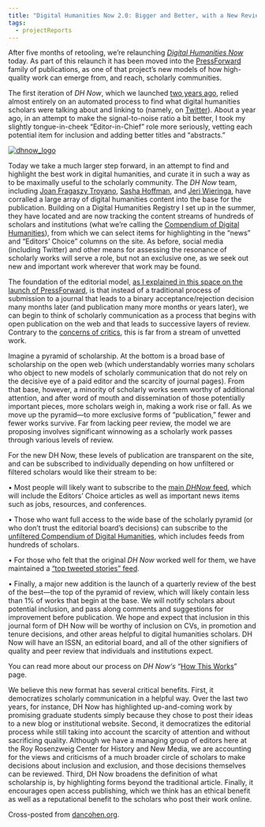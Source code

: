 ```yaml
---
title: "Digital Humanities Now 2.0: Bigger and Better, with a New Review Process"
tags:
  - projectReports
---
```


After five months of retooling, we’re relaunching *[Digital Humanities Now](http://digitalhumanitiesnow.org "Digital Humanities Now")* today. As part of this relaunch it has been moved into the [PressForward](http://pressforward.org/ "PressForward") family of publications, as one of that project’s new models of how high-quality work can emerge from, and reach, scholarly communities.

The first iteration of *DH Now*, which we launched [two years ago](http://www.dancohen.org/2009/11/18/introducing-digital-humanities-now/), relied almost entirely on an automated process to find what digital humanities scholars were talking about and linking to (namely, on [Twitter](http://twitter.com/)). About a year ago, in an attempt to make the signal-to-noise ratio a bit better, I took my slightly tongue-in-cheek “Editor-in-Chief” role more seriously, vetting each potential item for inclusion and adding better titles and “abstracts.”

[![](http://chnmdev.gmu.edu/fellows/regan/PressFwd/wp-content/uploads/2011/11/dhnow_logo-300x41.png "dhnow_logo")](http://digitalhumanitiesnow.org)

Today we take a much larger step forward, in an attempt to find and highlight the best work in digital humanities, and curate it in such a way as to be maximally useful to the scholarly community. The *DH Now* team, including [Joan Fragaszy Troyano](http://chnm.gmu.edu/staff/joan-troyano/), [Sasha Hoffman](http://twitter.com/SashaCA2), and [Jeri Wieringa](http://twitter.com/jeriwieringa), have corralled a large array of digital humanities content into the base for the publication. Building on a Digital Humanities Registry I set up in the summer, they have located and are now tracking the content streams of hundreds of scholars and institutions (what we’re calling the [Compendium of Digital Humanities](https://docs.google.com/spreadsheet/pub?hl=en_US&hl=en_US&key=0AucqXAIBhf_idGNlZzVjSGkxQU9XNU4yb0w1clMxeXc&single=true&gid=3&output=html)), from which we can select items for highlighting in the “news” and “Editors’ Choice” columns on the site. As before, social media (including Twitter) and other means for assessing the resonance of scholarly works will serve a role, but not an exclusive one, as we seek out new and important work wherever that work may be found.

The foundation of the editorial model, [as I explained in this space on the launch of PressForward](http://www.dancohen.org/2011/06/22/introducing-pressforward/), is that instead of a traditional process of submission to a journal that leads to a binary acceptance/rejection decision many months later (and publication many more months or years later), we can begin to think of scholarly communication as a process that begins with open publication on the web and that leads to successive layers of review. Contrary to the [concerns of critics](http://theaporetic.com/?p=2776), this is far from a stream of unvetted work.

Imagine a pyramid of scholarship. At the bottom is a broad base of scholarship on the open web (which understandably worries many scholars who object to new models of scholarly communication that do not rely on the decisive eye of a paid editor and the scarcity of journal pages). From that base, however, a minority of scholarly works seem worthy of additional attention, and after word of mouth and dissemination of those potentially important pieces, more scholars weigh in, making a work rise or fall. As we move up the pyramid—to more exclusive forms of “publication,” fewer and fewer works survive. Far from lacking peer review, the model we are proposing involves significant winnowing as a scholarly work passes through various levels of review.

For the new DH Now, these levels of publication are transparent on the site, and can be subscribed to individually depending on how unfiltered or filtered scholars would like their stream to be:

• Most people will likely want to subscribe to the [main *DHNow* feed](http://feeds.feedburner.com/DHNowEditorsChoiceAndNews), which will include the Editors’ Choice articles as well as important news items such as jobs, resources, and conferences.

• Those who want full access to the wide base of the scholarly pyramid (or who don’t trust the editorial board’s decisions) can subscribe to the [unfiltered Compendium of Digital Humanities](http://feeds.feedburner.com/DHNowUnfiltered), which includes feeds from hundreds of scholars.

• For those who felt that the original *DH Now* worked well for them, we have maintained a [“top tweeted stories” feed](http://tweetedtimes.com/dhnow).

• Finally, a major new addition is the launch of a quarterly review of the best of the best—the top of the pyramid of review, which will likely contain less than 1% of works that begin at the base. We will notify scholars about potential inclusion, and pass along comments and suggestions for improvement before publication. We hope and expect that inclusion in this journal form of DH Now will be worthy of inclusion on CVs, in promotion and tenure decisions, and other areas helpful to digital humanities scholars. DH Now will have an ISSN, an editorial board, and all of the other signifiers of quality and peer review that individuals and institutions expect.

You can read more about our process on *DH Now‘s* “[How This Works](http://digitalhumanitiesnow.org/how-this-works/)” page.

We believe this new format has several critical benefits. First, it democratizes scholarly communication in a helpful way. Over the last two years, for instance, DH Now has highlighted up-and-coming work by promising graduate students simply because they chose to post their ideas to a new blog or institutional website. Second, it democratizes the editorial process while still taking into account the scarcity of attention and without sacrificing quality. Although we have a managing group of editors here at the Roy Rosenzweig Center for History and New Media, we are accounting for the views and criticisms of a much broader circle of scholars to make decisions about inclusion and exclusion, and those decisions themselves can be reviewed. Third, DH Now broadens the definition of what scholarship is, by highlighting forms beyond the traditional article. Finally, it encourages open access publishing, which we think has an ethical benefit as well as a reputational benefit to the scholars who post their work online.

Cross-posted from [dancohen.org](http://www.dancohen.org/2011/11/02/digital-humanities-now-2-0-bigger-and-better-with-a-new-review-process/ "Dan Cohen").
